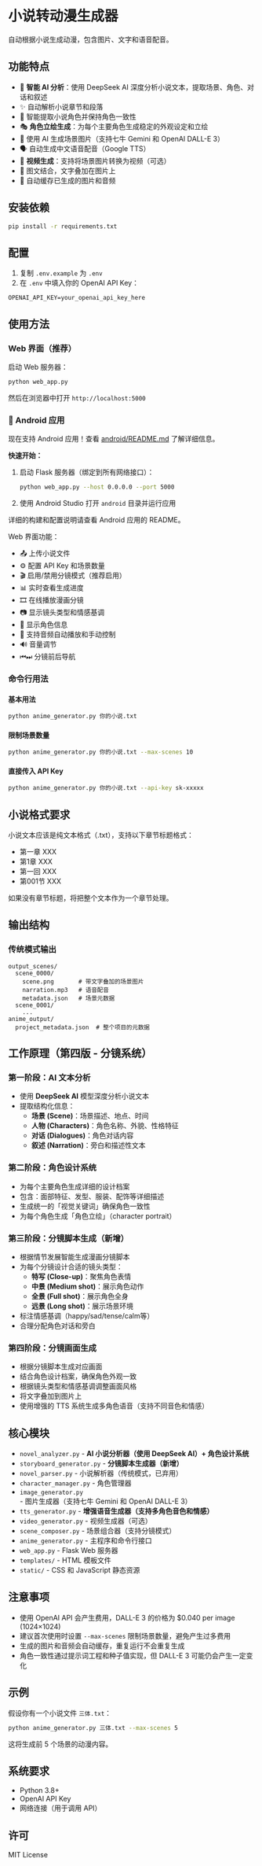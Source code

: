 # 小说转动漫生成器

自动根据小说生成动漫，包含图片、文字和语音配音。

## 功能特点

- 🤖 **智能 AI 分析**：使用 DeepSeek AI 深度分析小说文本，提取场景、角色、对话和叙述
- ✨ 自动解析小说章节和段落
- 👥 智能提取小说角色并保持角色一致性
- 🎭 **角色立绘生成**：为每个主要角色生成稳定的外观设定和立绘
- 🎨 使用 AI 生成场景图片（支持七牛 Gemini 和 OpenAI DALL-E 3）
- 🗣️ 自动生成中文语音配音（Google TTS）
- 🎥 **视频生成**：支持将场景图片转换为视频（可选）
- 📝 图文结合，文字叠加在图片上
- 💾 自动缓存已生成的图片和音频

## 安装依赖

```bash
pip install -r requirements.txt
```

## 配置

1. 复制 `.env.example` 为 `.env`
2. 在 `.env` 中填入你的 OpenAI API Key：

```
OPENAI_API_KEY=your_openai_api_key_here
```

## 使用方法

### Web 界面（推荐）

启动 Web 服务器：

```bash
python web_app.py
```

然后在浏览器中打开 `http://localhost:5000`

### 📱 Android 应用

现在支持 Android 应用！查看 [android/README.md](android/README.md) 了解详细信息。

**快速开始：**

1. 启动 Flask 服务器（绑定到所有网络接口）：
   ```bash
   python web_app.py --host 0.0.0.0 --port 5000
   ```

2. 使用 Android Studio 打开 `android` 目录并运行应用

详细的构建和配置说明请查看 Android 应用的 README。

Web 界面功能：
- 📤 上传小说文件
- ⚙️ 配置 API Key 和场景数量
- 🎬 启用/禁用分镜模式（推荐启用）
- 📊 实时查看生成进度
- 🎞️ 在线播放漫画分镜
- 📷 显示镜头类型和情感基调
- 👥 显示角色信息
- 🎵 支持音频自动播放和手动控制
- 🔊 音量调节
- ⏮⏭ 分镜前后导航

### 命令行用法

#### 基本用法

```bash
python anime_generator.py 你的小说.txt
```

#### 限制场景数量

```bash
python anime_generator.py 你的小说.txt --max-scenes 10
```

#### 直接传入 API Key

```bash
python anime_generator.py 你的小说.txt --api-key sk-xxxxx
```

## 小说格式要求

小说文本应该是纯文本格式（.txt），支持以下章节标题格式：

- 第一章 XXX
- 第1章 XXX
- 第一回 XXX
- 第001节 XXX

如果没有章节标题，将把整个文本作为一个章节处理。

## 输出结构

### 传统模式输出

```
output_scenes/
  scene_0000/
    scene.png       # 带文字叠加的场景图片
    narration.mp3   # 语音配音
    metadata.json   # 场景元数据
  scene_0001/
    ...
anime_output/
  project_metadata.json  # 整个项目的元数据
```


## 工作原理（第四版 - 分镜系统）

### 第一阶段：AI 文本分析
- 使用 **DeepSeek AI** 模型深度分析小说文本
- 提取结构化信息：
  - **场景 (Scene)**：场景描述、地点、时间
  - **人物 (Characters)**：角色名称、外貌、性格特征
  - **对话 (Dialogues)**：角色对话内容
  - **叙述 (Narration)**：旁白和描述性文本

### 第二阶段：角色设计系统
- 为每个主要角色生成详细的设计档案
- 包含：面部特征、发型、服装、配饰等详细描述
- 生成统一的「视觉关键词」确保角色一致性
- 为每个角色生成「角色立绘」（character portrait）

### 第三阶段：分镜脚本生成（新增）
- 根据情节发展智能生成漫画分镜脚本
- 为每个分镜设计合适的镜头类型：
  - **特写 (Close-up)**：聚焦角色表情
  - **中景 (Medium shot)**：展示角色动作
  - **全景 (Full shot)**：展示角色全身
  - **远景 (Long shot)**：展示场景环境
- 标注情感基调（happy/sad/tense/calm等）
- 合理分配角色对话和旁白

### 第四阶段：分镜画面生成
- 根据分镜脚本生成对应画面
- 结合角色设计档案，确保角色外观一致
- 根据镜头类型和情感基调调整画面风格
- 将文字叠加到图片上
- 使用增强的 TTS 系统生成多角色语音（支持不同音色和情感）

## 核心模块

- `novel_analyzer.py` - **AI 小说分析器（使用 DeepSeek AI）+ 角色设计系统**
- `storyboard_generator.py` - **分镜脚本生成器（新增）**
- `novel_parser.py` - 小说解析器（传统模式，已弃用）
- `character_manager.py` - 角色管理器
- `image_generator.py` - 图片生成器（支持七牛 Gemini 和 OpenAI DALL-E 3）
- `tts_generator.py` - **增强语音生成器（支持多角色音色和情感）**
- `video_generator.py` - 视频生成器（可选）
- `scene_composer.py` - 场景组合器（支持分镜模式）
- `anime_generator.py` - 主程序和命令行接口
- `web_app.py` - Flask Web 服务器
- `templates/` - HTML 模板文件
- `static/` - CSS 和 JavaScript 静态资源

## 注意事项

- 使用 OpenAI API 会产生费用，DALL-E 3 的价格为 $0.040 per image (1024×1024)
- 建议首次使用时设置 `--max-scenes` 限制场景数量，避免产生过多费用
- 生成的图片和音频会自动缓存，重复运行不会重复生成
- 角色一致性通过提示词工程和种子值实现，但 DALL-E 3 可能仍会产生一定变化

## 示例

假设你有一个小说文件 `三体.txt`：

```bash
python anime_generator.py 三体.txt --max-scenes 5
```

这将生成前 5 个场景的动漫内容。

## 系统要求

- Python 3.8+
- OpenAI API Key
- 网络连接（用于调用 API）

## 许可

MIT License
